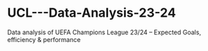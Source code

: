 # UCL---Data-Analysis-23-24
Data analysis of UEFA Champions League 23/24 – Expected Goals, efficiency &amp; performance

